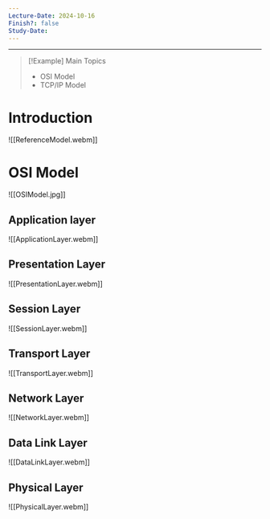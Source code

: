 ```yaml
---
Lecture-Date: 2024-10-16
Finish?: false
Study-Date:
---
```

---
>[!Example] Main Topics
>- OSI Model
>- TCP/IP Model


# Introduction 

![[ReferenceModel.webm]]

# OSI Model 

![[OSIModel.jpg]]

## Application layer 

![[ApplicationLayer.webm]]
## Presentation Layer

![[PresentationLayer.webm]]
## Session Layer

![[SessionLayer.webm]]

## Transport Layer

![[TransportLayer.webm]]
## Network Layer 

![[NetworkLayer.webm]]

## Data Link Layer

![[DataLinkLayer.webm]]

## Physical Layer


![[PhysicalLayer.webm]]





